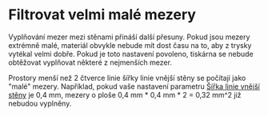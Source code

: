 Filtrovat velmi malé mezery
====
Vyplňování mezer mezi stěnami přináší další přesuny. Pokud jsou mezery extrémně malé, materiál obvykle nebude mít dost času na to, aby z trysky vytékal velmi dobře. Pokud je toto nastavení povoleno, tiskárna se nebude obtěžovat vyplňovat některé z nejmenších mezer.

Prostory menší než 2 čtverce linie šířky linie vnější stěny se počítají jako "malé" mezery. Například, pokud vaše nastavení parametru [Šířka linie vnější stěny](../resolution/wall_line_width_0.md) je 0,4 mm, mezery o ploše 0,4 mm * 0,4 mm * 2 = 0,32 mm^2 již nebudou vyplněny.
